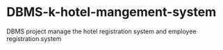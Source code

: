# DBMS-k-hotel-mangement-system
DBMS project manage the hotel registration system and employee registration system
